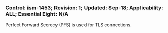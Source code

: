 ### Control: ism-1453; Revision: 1; Updated: Sep-18; Applicability: ALL; Essential Eight: N/A
<p>Perfect Forward Secrecy (PFS) is used for TLS connections.</p>